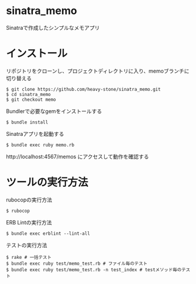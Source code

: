 # sinatra_memo
Sinatraで作成したシンプルなメモアプリ

# インストール
リポジトリをクローンし、プロジェクトディレクトリに入り、memoブランチに切り替える
```
$ git clone https://github.com/heavy-stone/sinatra_memo.git
$ cd sinatra_memo
$ git checkout memo
```
Bundlerで必要なgemをインストールする
```
$ bundle install
```
Sinatraアプリを起動する
```
$ bundle exec ruby memo.rb
```
http://localhost:4567/memos にアクセスして動作を確認する

# ツールの実行方法
rubocopの実行方法
```
$ rubocop
```
ERB Lintの実行方法
```
$ bundle exec erblint --lint-all
```
テストの実行方法
```
$ rake # 一括テスト
$ bundle exec ruby test/memo_test.rb # ファイル毎のテスト
$ bundle exec ruby test/memo_test.rb -n test_index # testメソッド毎のテスト
```
